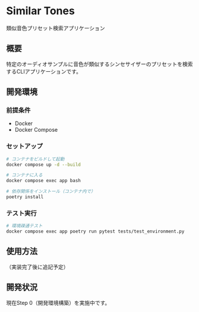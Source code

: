 # Similar Tones

類似音色プリセット検索アプリケーション

## 概要

特定のオーディオサンプルに音色が類似するシンセサイザーのプリセットを検索するCLIアプリケーションです。

## 開発環境

### 前提条件

- Docker
- Docker Compose

### セットアップ

```bash
# コンテナをビルドして起動
docker compose up -d --build

# コンテナに入る
docker compose exec app bash

# 依存関係をインストール（コンテナ内で）
poetry install
```

### テスト実行

```bash
# 環境疎通テスト
docker compose exec app poetry run pytest tests/test_environment.py
```

## 使用方法

（実装完了後に追記予定）

## 開発状況

現在Step 0（開発環境構築）を実施中です。